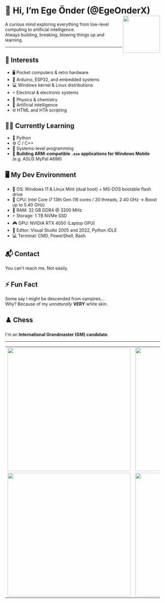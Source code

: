 # 👋 Hi, I’m Ege Önder (@EgeOnderX)   <img src="https://github.com/user-attachments/assets/6a82a9bd-04b0-4ed8-bf4c-cac5479cf905" align="right" width="120" />

A curious mind exploring everything from low-level computing to artificial intelligence.  
Always building, breaking, blowing things up and learning.

---

## 🧠 Interests  
- 🖥️ Pocket computers & retro hardware  
- 🔧 Arduino, ESP32, and embedded systems  
- 💻 Windows kernel & Linux distributions  
- ⚡ Electrical & electronic systems  
- 🧪 Physics & chemistry  
- 🤖 Artificial intelligence  
- 🌐 HTML and HTA scripting

## 🧑‍💻 Currently Learning  
- 🐍 Python  
- ⚙️ C / C++  
- 📡 Systems-level programming
- 📲 **Building ARM-compatible `.exe` applications for Windows Mobile** (e.g. ASUS MyPal A696)

## 🖥️ My Dev Environment
- 💽 OS: Windows 11 & Linux Mint (dual boot) + MS-DOS bootable flash drive  
- 🧠 CPU: Intel Core i7 13th Gen (16 cores / 20 threads, 2.40 GHz → Boost up to 5.40 GHz)  
- 💾 RAM: 32 GB DDR4 @ 3200 MHz  
- ⚡ Storage: 1 TB NVMe SSD  
- 🎮 GPU: NVIDIA RTX 4050 (Laptop GPU)  
- 🧰 Editor: Visual Studio 2005 and 2022, Python IDLE  
- 💻 Terminal: CMD, PowerShell, Bash

## 📬 Contact  
You can't reach me. Not easily.  

## ⚡ Fun Fact  
Some say I might be descended from vampires...  
Why? Because of my *unnaturally* **VERY** white skin.

## ♟️ Chess  
I'm an **International Grandmaster (GM) candidate**.

---
<table>
  <tr>
    <td align="left">
      <img src="https://github-readme-stats.vercel.app/api?username=EgeOnderX&show_icons=true&theme=radical" width="400px"/>
    </td>
    <td align="right">
      <img src="https://github-readme-stats.vercel.app/api/top-langs/?username=EgeOnderX&layout=compact&theme=radical" width="400px"/>
    </td>
  </tr>
  <tr>
    <td align="left">
      <img src="https://streak-stats.demolab.com/?user=EgeOnderX&theme=radical" width="400px"/>
    </td>
    <td align="right">
      <img src="https://github-profile-trophy.vercel.app/?username=EgeOnderX&theme=radical&row=1&column=3" width="400px"/>
    </td>
  </tr>
</table>
<!---
EgeOnderX/EgeOnderX is a ✨ special ✨ repository because its `README.md` (this file) appears on your GitHub profile.
--->
